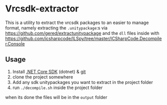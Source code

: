 # Vrcsdk-extractor

This is a utility to extract the vrcsdk packages to an easier to manage format, namely extracting the `.unitypackage`:s via https://github.com/gered/extractunitypackage and the `dll` files inside with https://github.com/icsharpcode/ILSpy/tree/master/ICSharpCode.Decompiler.Console

## Usage

1. Install [.NET Core SDK](https://dotnet.microsoft.com/download) (dotnet) & [git](https://git-scm.com/downloads)
2. clone the project somewhere
3. Add any sdk unitypackages you want to extract in the project folder
4. run `./decompile.sh` inside the project folder

when its done the files will be in the `output` folder
